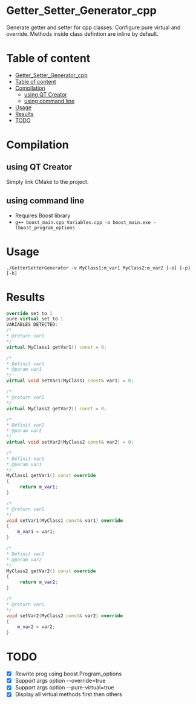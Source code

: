 # Getter_Setter_Generator_cpp
Generate getter and setter for cpp classes. Configure pure virtual and override. Methods inside class defintion are inline by default.

# Table of content
- [Getter\_Setter\_Generator\_cpp](#getter_setter_generator_cpp)
- [Table of content](#table-of-content)
- [Compilation](#compilation)
	- [using QT Creator](#using-qt-creator)
	- [using command line](#using-command-line)
- [Usage](#usage)
- [Results](#results)
- [TODO](#todo)

# Compilation
## using QT Creator
Simply link CMake to the project.

## using command line
- Requires Boost library
- ```g++ boost_main.cpp Variables.cpp -o boost_main.exe -lboost_program_options```

# Usage
```./GetterSetterGenerator -v MyClass1:m_var1 MyClass2:m_var2 [-o] [-p] [-h]```


# Results
```c++
override set to 1
pure-virtual set to 1
VARIABLES DETECTED: 
/*
* @return var1
*/
virtual MyClass1 getVar1() const = 0;

/*
* Définit var1
* @param var1
*/
virtual void setVar1(MyClass1 const& var1) = 0;

/*
* @return var2
*/
virtual MyClass2 getVar2() const = 0;

/*
* Définit var2
* @param var2
*/
virtual void setVar2(MyClass2 const& var2) = 0;

/*
* Définit var1
* @param var1
*/
MyClass1 getVar1() const override
{
	 return m_var1;
}

/*
* @return var1
*/
void setVar1(MyClass1 const& var1) override
{
	m_var1 = var1;
}

/*
* Définit var2
* @param var2
*/
MyClass2 getVar2() const override
{
	 return m_var2;
}

/*
* @return var2
*/
void setVar2(MyClass2 const& var2) override
{
	m_var2 = var2;
}

```
# TODO
- [x] Rewrite prog using boost.Program_options
- [x] Support args option --override=true
- [x] Support args option --pure-virtual=true
- [x] Display all virtual methods first then others
